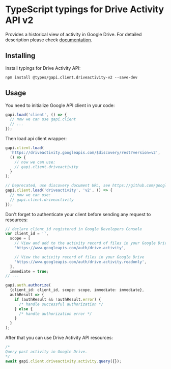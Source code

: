 # TypeScript typings for Drive Activity API v2

Provides a historical view of activity in Google Drive.
For detailed description please check [documentation](https://developers.google.com/drive/activity/).

## Installing

Install typings for Drive Activity API:

```
npm install @types/gapi.client.driveactivity-v2 --save-dev
```

## Usage

You need to initialize Google API client in your code:

```typescript
gapi.load('client', () => {
  // now we can use gapi.client
  // ...
});
```

Then load api client wrapper:

```typescript
gapi.client.load(
  'https://driveactivity.googleapis.com/$discovery/rest?version=v2',
  () => {
    // now we can use:
    // gapi.client.driveactivity
  }
);
```

```typescript
// Deprecated, use discovery document URL, see https://github.com/google/google-api-javascript-client/blob/master/docs/reference.md#----gapiclientloadname----version----callback--
gapi.client.load('driveactivity', 'v2', () => {
  // now we can use:
  // gapi.client.driveactivity
});
```

Don't forget to authenticate your client before sending any request to resources:

```typescript
// declare client_id registered in Google Developers Console
var client_id = '',
  scope = [
    // View and add to the activity record of files in your Google Drive
    'https://www.googleapis.com/auth/drive.activity',

    // View the activity record of files in your Google Drive
    'https://www.googleapis.com/auth/drive.activity.readonly',
  ],
  immediate = true;
// ...

gapi.auth.authorize(
  {client_id: client_id, scope: scope, immediate: immediate},
  authResult => {
    if (authResult && !authResult.error) {
      /* handle successful authorization */
    } else {
      /* handle authorization error */
    }
  }
);
```

After that you can use Drive Activity API resources: <!-- TODO: make this work for multiple namespaces -->

```typescript
/*
Query past activity in Google Drive.
*/
await gapi.client.driveactivity.activity.query({});
```
